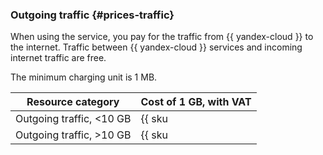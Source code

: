 ### Outgoing traffic {#prices-traffic}

When using the service, you pay for the traffic from {{ yandex-cloud }} to the internet. Traffic between {{ yandex-cloud }} services and incoming internet traffic are free.

The minimum charging unit is 1 MB.

Resource category | Cost of 1 GB, with VAT
--- | ---
Outgoing traffic, <10 GB | {{ sku|RUB|network.public_fips|int|string }}
Outgoing traffic, >10 GB | {{ sku|RUB|network.egress.inet|pricingRate.10|string }}